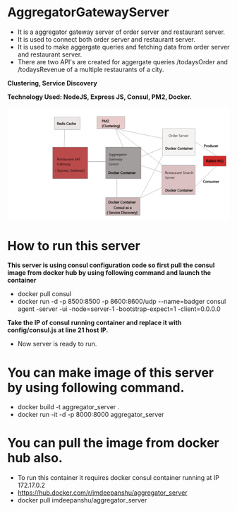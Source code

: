 # AggregatorGatewayServer
- It is a aggregator gateway server of order server and restaurant server.
- It is used to connect both order server and restaurant server.
- It is used to make aggergate queries and fetching data from order server and restaurant server.
- There are two API's are created for aggergate queries /todaysOrder and /todaysRevenue of a multiple restaurants of a city.

**Clustering, Service Discovery**

**Technology Used: NodeJS, Express JS, Consul, PM2, Docker.**

![Micro Services Architecture](images/MicroServices.png)

# How to run this server

**This server is using consul configuration code so first pull the consul image from docker hub by using following command and launch the container**

- docker pull consul
- docker run -d -p 8500:8500 -p 8600:8600/udp --name=badger consul agent -server -ui -node=server-1 -bootstrap-expect=1 -client=0.0.0.0

**Take the IP of consul running container and replace it with config/consul.js at line 21 host IP.**
- Now server is ready to run.

# You can make image of this server by using following command.
- docker build -t aggregator_server .
- docker run -it -d -p 8000:8000 aggregator_server

# You can pull the image from docker hub also.
- To run this container it requires docker consul container running at IP 172.17.0.2 
- https://hub.docker.com/r/imdeepanshu/aggregator_server
- docker pull imdeepanshu/aggregator_server
